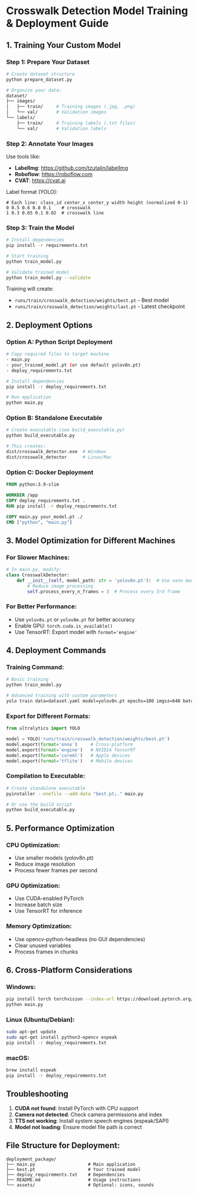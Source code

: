 # Crosswalk Detection Model Training & Deployment Guide

## 1. Training Your Custom Model

### Step 1: Prepare Your Dataset
```bash
# Create dataset structure
python prepare_dataset.py

# Organize your data:
dataset/
├── images/
│   ├── train/     # Training images (.jpg, .png)
│   └── val/       # Validation images
└── labels/
    ├── train/     # Training labels (.txt files)
    └── val/       # Validation labels
```

### Step 2: Annotate Your Images
Use tools like:
- **LabelImg**: https://github.com/tzutalin/labelImg
- **Roboflow**: https://roboflow.com
- **CVAT**: https://cvat.ai

Label format (YOLO):
```
# Each line: class_id center_x center_y width height (normalized 0-1)
0 0.5 0.6 0.8 0.1    # crosswalk
1 0.3 0.65 0.1 0.02  # crosswalk line
```

### Step 3: Train the Model
```bash
# Install dependencies
pip install -r requirements.txt

# Start training
python train_model.py

# Validate trained model
python train_model.py --validate
```

Training will create:
- `runs/train/crosswalk_detection/weights/best.pt` - Best model
- `runs/train/crosswalk_detection/weights/last.pt` - Latest checkpoint

## 2. Deployment Options

### Option A: Python Script Deployment
```bash
# Copy required files to target machine
- main.py
- your_trained_model.pt (or use default yolov8n.pt)
- deploy_requirements.txt

# Install dependencies
pip install -r deploy_requirements.txt

# Run application
python main.py
```

### Option B: Standalone Executable
```bash
# Create executable (see build_executable.py)
python build_executable.py

# This creates:
dist/crosswalk_detector.exe  # Windows
dist/crosswalk_detector      # Linux/Mac
```

### Option C: Docker Deployment
```dockerfile
FROM python:3.9-slim

WORKDIR /app
COPY deploy_requirements.txt .
RUN pip install -r deploy_requirements.txt

COPY main.py your_model.pt ./
CMD ["python", "main.py"]
```

## 3. Model Optimization for Different Machines

### For Slower Machines:
```python
# In main.py, modify:
class CrosswalkDetector:
    def __init__(self, model_path: str = 'yolov8n.pt'):  # Use nano model
        # Reduce image processing
        self.process_every_n_frames = 3  # Process every 3rd frame
```

### For Better Performance:
- Use `yolov8s.pt` or `yolov8m.pt` for better accuracy
- Enable GPU: `torch.cuda.is_available()`
- Use TensorRT: Export model with `format='engine'`

## 4. Deployment Commands

### Training Command:
```bash
# Basic training
python train_model.py

# Advanced training with custom parameters
yolo train data=dataset.yaml model=yolov8n.pt epochs=100 imgsz=640 batch=16
```

### Export for Different Formats:
```python
from ultralytics import YOLO

model = YOLO('runs/train/crosswalk_detection/weights/best.pt')
model.export(format='onnx')     # Cross-platform
model.export(format='engine')   # NVIDIA TensorRT
model.export(format='coreml')   # Apple devices
model.export(format='tflite')   # Mobile devices
```

### Compilation to Executable:
```bash
# Create standalone executable
pyinstaller --onefile --add-data "best.pt;." main.py

# Or use the build script
python build_executable.py
```

## 5. Performance Optimization

### CPU Optimization:
- Use smaller models (yolov8n.pt)
- Reduce image resolution
- Process fewer frames per second

### GPU Optimization:
- Use CUDA-enabled PyTorch
- Increase batch size
- Use TensorRT for inference

### Memory Optimization:
- Use opencv-python-headless (no GUI dependencies)
- Clear unused variables
- Process frames in chunks

## 6. Cross-Platform Considerations

### Windows:
```bash
pip install torch torchvision --index-url https://download.pytorch.org/whl/cpu
python main.py
```

### Linux (Ubuntu/Debian):
```bash
sudo apt-get update
sudo apt-get install python3-opencv espeak
pip install -r deploy_requirements.txt
```

### macOS:
```bash
brew install espeak
pip install -r deploy_requirements.txt
```

## Troubleshooting

1. **CUDA not found**: Install PyTorch with CPU support
2. **Camera not detected**: Check camera permissions and index
3. **TTS not working**: Install system speech engines (espeak/SAPI)
4. **Model not loading**: Ensure model file path is correct

## File Structure for Deployment:
```
deployment_package/
├── main.py                    # Main application
├── best.pt                    # Your trained model
├── deploy_requirements.txt    # Dependencies
├── README.md                  # Usage instructions
└── assets/                    # Optional: icons, sounds
```